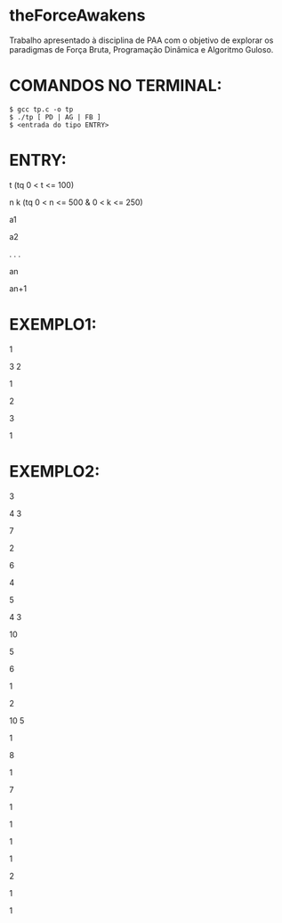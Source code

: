 # theForceAwakens
Trabalho apresentado à disciplina de PAA com o objetivo de explorar os paradigmas de Força Bruta, Programação Dinâmica e Algoritmo Guloso.


# COMANDOS NO TERMINAL:
	
	$ gcc tp.c -o tp
	$ ./tp [ PD | AG | FB ]
	$ <entrada do tipo ENTRY>

# ENTRY:

t 	(tq 0 < t <= 100)

n k 	(tq 0 < n <= 500 & 0 < k <= 250)

a1

a2

.
.
.

an

an+1


# EXEMPLO1:


1

3 2

1

2

3

1



# EXEMPLO2:

3

4 3

7

2

6

4

5

4 3

10

5

6

1

2

10 5

1

8

1

7

1

1

1

1

2

1

1
